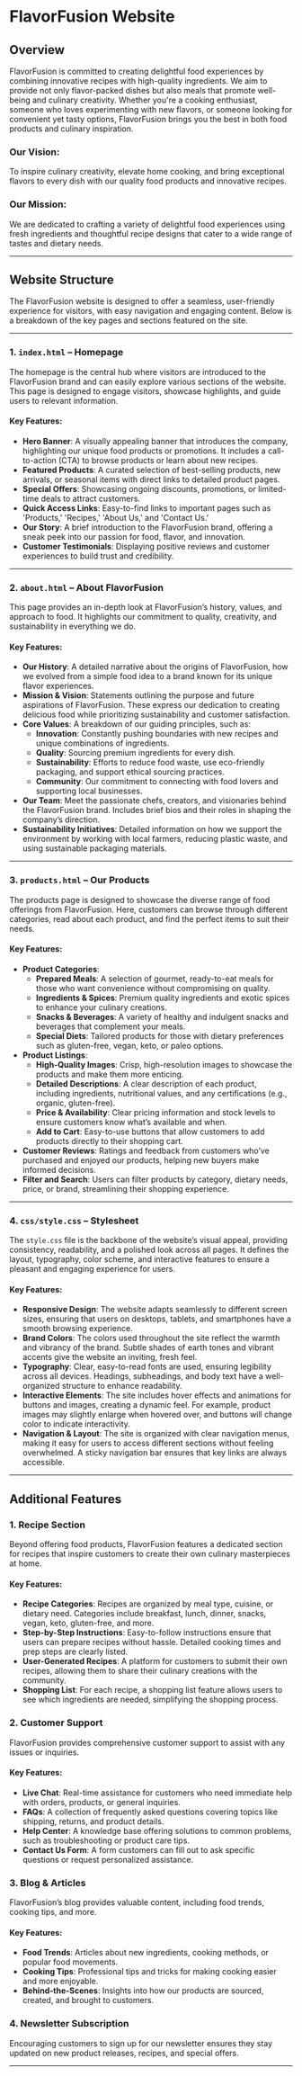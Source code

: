 # FlavorFusion Website

## Overview

FlavorFusion is committed to creating delightful food experiences by combining innovative recipes with high-quality ingredients. We aim to provide not only flavor-packed dishes but also meals that promote well-being and culinary creativity. Whether you're a cooking enthusiast, someone who loves experimenting with new flavors, or someone looking for convenient yet tasty options, FlavorFusion brings you the best in both food products and culinary inspiration.

### Our Vision:
To inspire culinary creativity, elevate home cooking, and bring exceptional flavors to every dish with our quality food products and innovative recipes.

### Our Mission:
We are dedicated to crafting a variety of delightful food experiences using fresh ingredients and thoughtful recipe designs that cater to a wide range of tastes and dietary needs.

---

## Website Structure

The FlavorFusion website is designed to offer a seamless, user-friendly experience for visitors, with easy navigation and engaging content. Below is a breakdown of the key pages and sections featured on the site.

---

### 1. `index.html` – Homepage

The homepage is the central hub where visitors are introduced to the FlavorFusion brand and can easily explore various sections of the website. This page is designed to engage visitors, showcase highlights, and guide users to relevant information.

#### Key Features:
- **Hero Banner**: A visually appealing banner that introduces the company, highlighting our unique food products or promotions. It includes a call-to-action (CTA) to browse products or learn about new recipes.
- **Featured Products**: A curated selection of best-selling products, new arrivals, or seasonal items with direct links to detailed product pages.
- **Special Offers**: Showcasing ongoing discounts, promotions, or limited-time deals to attract customers.
- **Quick Access Links**: Easy-to-find links to important pages such as 'Products,' 'Recipes,' 'About Us,' and 'Contact Us.'
- **Our Story**: A brief introduction to the FlavorFusion brand, offering a sneak peek into our passion for food, flavor, and innovation.
- **Customer Testimonials**: Displaying positive reviews and customer experiences to build trust and credibility.

---

### 2. `about.html` – About FlavorFusion

This page provides an in-depth look at FlavorFusion’s history, values, and approach to food. It highlights our commitment to quality, creativity, and sustainability in everything we do.

#### Key Features:
- **Our History**: A detailed narrative about the origins of FlavorFusion, how we evolved from a simple food idea to a brand known for its unique flavor experiences.
- **Mission & Vision**: Statements outlining the purpose and future aspirations of FlavorFusion. These express our dedication to creating delicious food while prioritizing sustainability and customer satisfaction.
- **Core Values**: A breakdown of our guiding principles, such as:
  - **Innovation**: Constantly pushing boundaries with new recipes and unique combinations of ingredients.
  - **Quality**: Sourcing premium ingredients for every dish.
  - **Sustainability**: Efforts to reduce food waste, use eco-friendly packaging, and support ethical sourcing practices.
  - **Community**: Our commitment to connecting with food lovers and supporting local businesses.
- **Our Team**: Meet the passionate chefs, creators, and visionaries behind the FlavorFusion brand. Includes brief bios and their roles in shaping the company’s direction.
- **Sustainability Initiatives**: Detailed information on how we support the environment by working with local farmers, reducing plastic waste, and using sustainable packaging materials.

---

### 3. `products.html` – Our Products

The products page is designed to showcase the diverse range of food offerings from FlavorFusion. Here, customers can browse through different categories, read about each product, and find the perfect items to suit their needs.

#### Key Features:
- **Product Categories**:
  - **Prepared Meals**: A selection of gourmet, ready-to-eat meals for those who want convenience without compromising on quality.
  - **Ingredients & Spices**: Premium quality ingredients and exotic spices to enhance your culinary creations.
  - **Snacks & Beverages**: A variety of healthy and indulgent snacks and beverages that complement your meals.
  - **Special Diets**: Tailored products for those with dietary preferences such as gluten-free, vegan, keto, or paleo options.
- **Product Listings**:
  - **High-Quality Images**: Crisp, high-resolution images to showcase the products and make them more enticing.
  - **Detailed Descriptions**: A clear description of each product, including ingredients, nutritional values, and any certifications (e.g., organic, gluten-free).
  - **Price & Availability**: Clear pricing information and stock levels to ensure customers know what’s available and when.
  - **Add to Cart**: Easy-to-use buttons that allow customers to add products directly to their shopping cart.
- **Customer Reviews**: Ratings and feedback from customers who’ve purchased and enjoyed our products, helping new buyers make informed decisions.
- **Filter and Search**: Users can filter products by category, dietary needs, price, or brand, streamlining their shopping experience.

---

### 4. `css/style.css` – Stylesheet

The `style.css` file is the backbone of the website’s visual appeal, providing consistency, readability, and a polished look across all pages. It defines the layout, typography, color scheme, and interactive features to ensure a pleasant and engaging experience for users.

#### Key Features:
- **Responsive Design**: The website adapts seamlessly to different screen sizes, ensuring that users on desktops, tablets, and smartphones have a smooth browsing experience.
- **Brand Colors**: The colors used throughout the site reflect the warmth and vibrancy of the brand. Subtle shades of earth tones and vibrant accents give the website an inviting, fresh feel.
- **Typography**: Clear, easy-to-read fonts are used, ensuring legibility across all devices. Headings, subheadings, and body text have a well-organized structure to enhance readability.
- **Interactive Elements**: The site includes hover effects and animations for buttons and images, creating a dynamic feel. For example, product images may slightly enlarge when hovered over, and buttons will change color to indicate interactivity.
- **Navigation & Layout**: The site is organized with clear navigation menus, making it easy for users to access different sections without feeling overwhelmed. A sticky navigation bar ensures that key links are always accessible.

---

## Additional Features

### 1. **Recipe Section**

Beyond offering food products, FlavorFusion features a dedicated section for recipes that inspire customers to create their own culinary masterpieces at home.

#### Key Features:
- **Recipe Categories**: Recipes are organized by meal type, cuisine, or dietary need. Categories include breakfast, lunch, dinner, snacks, vegan, keto, gluten-free, and more.
- **Step-by-Step Instructions**: Easy-to-follow instructions ensure that users can prepare recipes without hassle. Detailed cooking times and prep steps are clearly listed.
- **User-Generated Recipes**: A platform for customers to submit their own recipes, allowing them to share their culinary creations with the community.
- **Shopping List**: For each recipe, a shopping list feature allows users to see which ingredients are needed, simplifying the shopping process.

### 2. **Customer Support**

FlavorFusion provides comprehensive customer support to assist with any issues or inquiries.

#### Key Features:
- **Live Chat**: Real-time assistance for customers who need immediate help with orders, products, or general inquiries.
- **FAQs**: A collection of frequently asked questions covering topics like shipping, returns, and product details.
- **Help Center**: A knowledge base offering solutions to common problems, such as troubleshooting or product care tips.
- **Contact Us Form**: A form customers can fill out to ask specific questions or request personalized assistance.

### 3. **Blog & Articles**

FlavorFusion’s blog provides valuable content, including food trends, cooking tips, and more.

#### Key Features:
- **Food Trends**: Articles about new ingredients, cooking methods, or popular food movements.
- **Cooking Tips**: Professional tips and tricks for making cooking easier and more enjoyable.
- **Behind-the-Scenes**: Insights into how our products are sourced, created, and brought to customers.

### 4. **Newsletter Subscription**

Encouraging customers to sign up for our newsletter ensures they stay updated on new product releases, recipes, and special offers.

---

